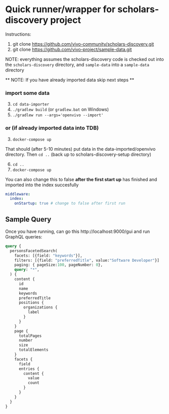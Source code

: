 # Quick runner/wrapper for scholars-discovery project

Instructions:

1) git clone https://github.com/vivo-community/scholars-discovery.git 
2) git clone https://github.com/vivo-project/sample-data.git

NOTE: everything assumes the scholars-discovery code is checked out into the 
`scholars-discovery` directory, and `sample-data` into a
`sample-data` directory

** NOTE: If you have already imported data skip next steps **

### import some data

3) `cd data-importer`
4) `./gradlew build` (or `gradlew.bat` on Windows)
5) `./gradlew run --args='openvivo --import'`

### or (if already imported data into TDB)

3) `docker-compose up`

That should (after 5-10 minutes) put data in the data-imported/openvivo
directory.  Then `cd ..` (back up to scholars-discovery-setup directory)

6) `cd ..`
7) `docker-compose up`

You can also change this to false **after the first start up** has finished
and imported into the index succesfully

```yaml
middleware:
  index:
    onStartup: true # change to false after first run
```

## Sample Query

Once you have running, can go this http://localhost:9000/gui and run GraphQL queries:

```graphql
query {
  personsFacetedSearch(
    facets: [{field: "keywords"}],
    filters: [{field: "preferredTitle", value:"Software Developer"}]
    paging: { pageSize:100, pageNumber: 0},
    query: "*",
  ) {
    content {
      id
      name
      keywords
      preferredTitle
      positions {
        organizations {
          label
        }
      }
    }
    page {
      totalPages
      number
      size
      totalElements
    }
    facets {
      field
      entries {
        content { 
          value
          count 
        }
      }
    }
  }
}
```

